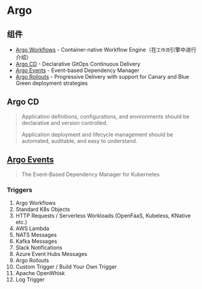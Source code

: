 # Argo

## 组件

- [Argo Workflows](https://github.com/argoproj/argo-workflows) - Container-native Workflow Engine（在`工作流`引擎中进行介绍）
- [Argo CD](https://github.com/argoproj/argo-cd) - Declarative GitOps Continuous Delivery
- [Argo Events](https://github.com/argoproj/argo-events) - Event-based Dependency Manager
- [Argo Rollouts](https://github.com/argoproj/argo-rollouts) - Progressive Delivery with support for Canary and Blue Green deployment strategies



## Argo CD

> Application definitions, configurations, and environments should be declarative and version controlled. 
>
> Application deployment and lifecycle management should be automated, auditable, and easy to understand.



## [Argo Events](https://github.com/argoproj/argo-events)

> The Event-Based Dependency Manager for Kubernetes



### Triggers

1. Argo Workflows
2. Standard K8s Objects
3. HTTP Requests / Serverless Workloads (OpenFaaS, Kubeless, KNative etc.)
4. AWS Lambda
5. NATS Messages
6. Kafka Messages
7. Slack Notifications
8. Azure Event Hubs Messages
9. Argo Rollouts
10. Custom Trigger / Build Your Own Trigger
11. Apache OpenWhisk
12. Log Trigger
